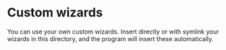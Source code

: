 Custom wizards
==============

You can use your own custom wizards. Insert directly or with symlink your wizards in this directory, and the program will
insert these automatically.

